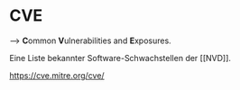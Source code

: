 # CVE
--> **C**ommon **V**ulnerabilities and **E**xposures.

Eine Liste bekannter Software-Schwachstellen der [[NVD]].

https://cve.mitre.org/cve/